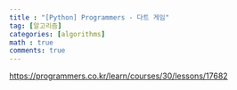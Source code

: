 ```yaml
---
title : "[Python] Programmers - 다트 게임"
tag: [알고리즘]
categories: [algorithms]
math : true
comments: true
---
```


https://programmers.co.kr/learn/courses/30/lessons/17682